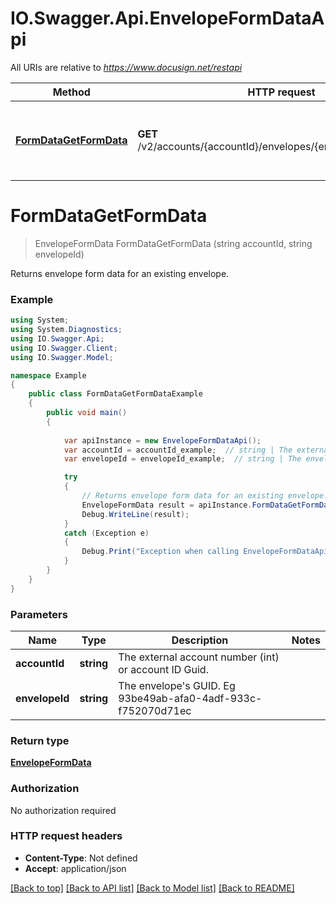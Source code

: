 # IO.Swagger.Api.EnvelopeFormDataApi

All URIs are relative to *https://www.docusign.net/restapi*

Method | HTTP request | Description
------------- | ------------- | -------------
[**FormDataGetFormData**](EnvelopeFormDataApi.md#formdatagetformdata) | **GET** /v2/accounts/{accountId}/envelopes/{envelopeId}/form_data | Returns envelope form data for an existing envelope.


<a name="formdatagetformdata"></a>
# **FormDataGetFormData**
> EnvelopeFormData FormDataGetFormData (string accountId, string envelopeId)

Returns envelope form data for an existing envelope.



### Example
```csharp
using System;
using System.Diagnostics;
using IO.Swagger.Api;
using IO.Swagger.Client;
using IO.Swagger.Model;

namespace Example
{
    public class FormDataGetFormDataExample
    {
        public void main()
        {
            
            var apiInstance = new EnvelopeFormDataApi();
            var accountId = accountId_example;  // string | The external account number (int) or account ID Guid.
            var envelopeId = envelopeId_example;  // string | The envelope's GUID. Eg 93be49ab-afa0-4adf-933c-f752070d71ec 

            try
            {
                // Returns envelope form data for an existing envelope.
                EnvelopeFormData result = apiInstance.FormDataGetFormData(accountId, envelopeId);
                Debug.WriteLine(result);
            }
            catch (Exception e)
            {
                Debug.Print("Exception when calling EnvelopeFormDataApi.FormDataGetFormData: " + e.Message );
            }
        }
    }
}
```

### Parameters

Name | Type | Description  | Notes
------------- | ------------- | ------------- | -------------
 **accountId** | **string**| The external account number (int) or account ID Guid. | 
 **envelopeId** | **string**| The envelope&#39;s GUID. Eg 93be49ab-afa0-4adf-933c-f752070d71ec  | 

### Return type

[**EnvelopeFormData**](EnvelopeFormData.md)

### Authorization

No authorization required

### HTTP request headers

 - **Content-Type**: Not defined
 - **Accept**: application/json

[[Back to top]](#) [[Back to API list]](../README.md#documentation-for-api-endpoints) [[Back to Model list]](../README.md#documentation-for-models) [[Back to README]](../README.md)

